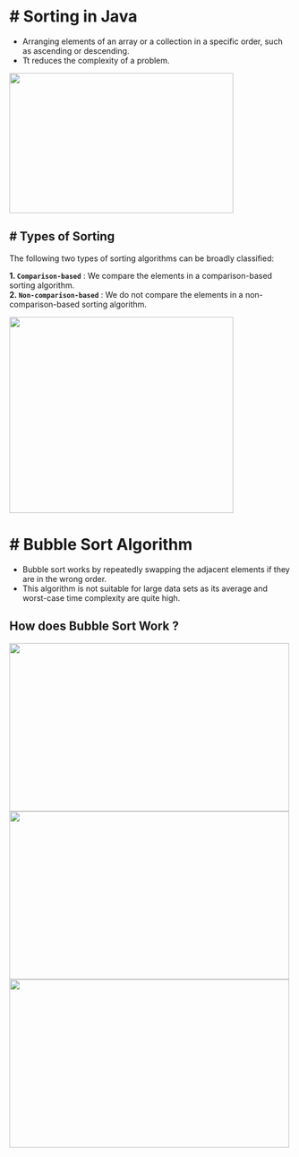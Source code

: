 # # Sorting in Java

-  Arranging elements of an array or a collection in a specific order, such as ascending or descending.
-   Tt reduces the complexity of a problem.

<img src="https://github.com/user-attachments/assets/81668ee0-a7b0-44b9-bf50-5f5bf02229a2" width="400" height="250">

## # Types of Sorting

The following two types of sorting algorithms can be broadly classified:

**1. `Comparison-based`** : We compare the elements in a comparison-based sorting algorithm.  
**2. `Non-comparison-based`** : We do not compare the elements in a non-comparison-based sorting algorithm.

<img src="https://github.com/user-attachments/assets/76076a4d-ac3a-4738-9a7c-7210e3cec37a" width="400" height="350">

# # Bubble Sort Algorithm

- Bubble sort works by repeatedly swapping the adjacent elements if they are in the wrong order.
- This algorithm is not suitable for large data sets as its average and worst-case time complexity are quite high.

## How does Bubble Sort Work ?

<img src="https://github.com/user-attachments/assets/8ffd8620-51bd-4e0c-ab58-4091553d2a39" width="500" height="300">  

<img src="https://github.com/user-attachments/assets/8fe42337-c367-403c-abf3-4e118ffd1001" width="500" height="300">  

<img src="https://github.com/user-attachments/assets/a97e389c-7055-45df-a3dc-94b1e690bec3" width="500" height="300">  








